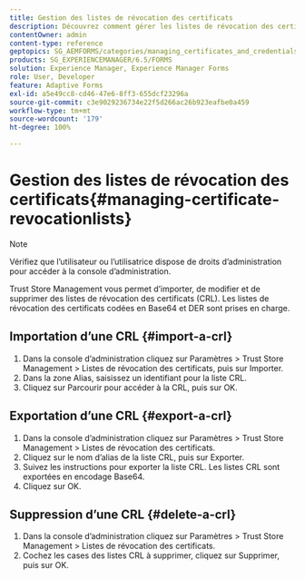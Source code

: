 ```yaml
---
title: Gestion des listes de révocation des certificats
description: Découvrez comment gérer les listes de révocation des certificats. Vous pouvez importer, modifier et supprimer des listes de révocation des certificats (CRL) à l’aide de Trust Store Management.
contentOwner: admin
content-type: reference
geptopics: SG_AEMFORMS/categories/managing_certificates_and_credentials
products: SG_EXPERIENCEMANAGER/6.5/FORMS
solution: Experience Manager, Experience Manager Forms
role: User, Developer
feature: Adaptive Forms
exl-id: a5e49cc8-cd46-47e6-8ff3-655dcf23296a
source-git-commit: c3e9029236734e22f5d266ac26b923eafbe0a459
workflow-type: tm+mt
source-wordcount: '179'
ht-degree: 100%

---
```


# Gestion des listes de révocation des certificats{#managing-certificate-revocationlists}

>[!NOTE]
> 
> Vérifiez que l’utilisateur ou l’utilisatrice dispose de droits d’administration pour accéder à la console d’administration.

Trust Store Management vous permet d’importer, de modifier et de supprimer des listes de révocation des certificats (CRL). Les listes de révocation des certificats codées en Base64 et DER sont prises en charge.

## Importation d’une CRL {#import-a-crl}

1. Dans la console d’administration cliquez sur Paramètres > Trust Store Management > Listes de révocation des certificats, puis sur Importer.
1. Dans la zone Alias, saisissez un identifiant pour la liste CRL.
1. Cliquez sur Parcourir pour accéder à la CRL, puis sur OK.

## Exportation d’une CRL {#export-a-crl}

1. Dans la console d’administration cliquez sur Paramètres > Trust Store Management > Listes de révocation des certificats.
1. Cliquez sur le nom d’alias de la liste CRL, puis sur Exporter.
1. Suivez les instructions pour exporter la liste CRL. Les listes CRL sont exportées en encodage Base64.
1. Cliquez sur OK.

## Suppression d’une CRL {#delete-a-crl}

1. Dans la console d’administration cliquez sur Paramètres > Trust Store Management > Listes de révocation des certificats.
1. Cochez les cases des listes CRL à supprimer, cliquez sur Supprimer, puis sur OK.
